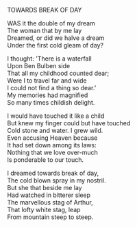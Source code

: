 TOWARDS BREAK OF DAY  
  
WAS it the double of my dream  
The woman that by me lay  
Dreamed, or did we halve a dream  
Under the first cold gleam of day?  
  
I thought:  'There is a waterfall  
Upon Ben Bulben side  
That all my childhood counted dear;  
Were I to travel far and wide  
I could not find a thing so dear.'  
My memories had magnified  
So many times childish delight.  
  
I would have touched it like a child  
But knew my finger could but have touched  
Cold stone and water.  I grew wild.  
Even accusing Heaven because  
It had set down among its laws:  
Nothing that we love over-much  
Is ponderable to our touch.  
  
I dreamed towards break of day,  
The cold blown spray in my nostril.  
But she that beside me lay  
Had watched in bitterer sleep  
The marvellous stag of Arthur,  
That lofty white stag, leap  
From mountain steep to steep.  
